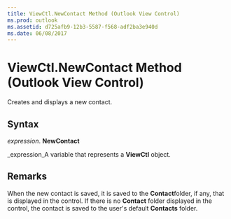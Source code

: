 ```yaml
---
title: ViewCtl.NewContact Method (Outlook View Control)
ms.prod: outlook
ms.assetid: d725afb9-12b3-5587-f568-adf2ba3e940d
ms.date: 06/08/2017
---
```



# ViewCtl.NewContact Method (Outlook View Control)

Creates and displays a new contact.


## Syntax

 _expression_. **NewContact**

 _expression_A variable that represents a **ViewCtl** object.


## Remarks

When the new contact is saved, it is saved to the **Contact**folder, if any, that is displayed in the control. If there is no **Contact** folder displayed in the control, the contact is saved to the user's default **Contacts** folder.


